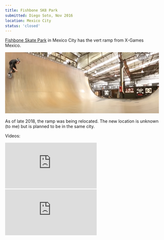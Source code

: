 ```yaml
---
title: Fishbone SK8 Park
submitted: Diego Soto, Nov 2016
location: Mexico City
status: 'closed'
---
```


[Fishbone Skate Park](https://fishbone.com.mx/) in Mexico City
has the vert ramp from X-Games Mexico.

<img src="../../public/images/mexico.png"   width="630px"  height="200px" />

As of late 2018, the ramp was being relocated.  The new location is unknown (to me) but is planned to be in the same city.

Videos:

<iframe src="https://www.youtube.com/embed/-IBN5wo9aw8" title="YouTube video player" frameborder="0" allow="accelerometer; autoplay; clipboard-write; encrypted-media; gyroscope; picture-in-picture" allowFullScreen></iframe>
&nbsp;&nbsp;&nbsp;
<iframe src="https://www.youtube.com/embed/nmOmWAo8-tk" title="YouTube video player" frameborder="0" allow="accelerometer; autoplay; clipboard-write; encrypted-media; gyroscope; picture-in-picture" allowFullScreen></iframe>

